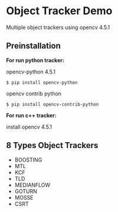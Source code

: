 # Object Tracker Demo

Multiple object trackers using opencv 4.5.1

## Preinstallation

**For run python tracker:**

opencv-python 4.5.1
```console
$ pip install opencv-python
``` 

opencv contrib python
```console
$ pip install opencv-contrib-python
```

**For run c++ tracker:**

install opencv 4.5.1

## 8 Types Object Trackers 

- BOOSTING
- MTL
- KCF
- TLD
- MEDIANFLOW
- GOTURN
- MOSSE
- CSRT
